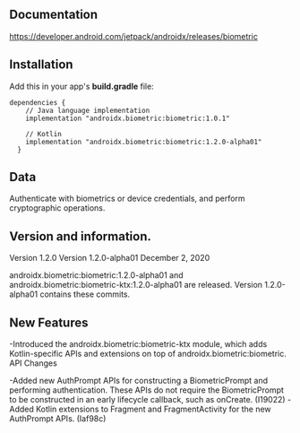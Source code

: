 ## Documentation
https://developer.android.com/jetpack/androidx/releases/biometric

## Installation
Add this in your app's **build.gradle** file:
```
dependencies {
    // Java language implementation
    implementation "androidx.biometric:biometric:1.0.1"

    // Kotlin
    implementation "androidx.biometric:biometric:1.2.0-alpha01"
  }
```
## Data

Authenticate with biometrics or device credentials, and perform cryptographic operations.

## Version and information.

Version 1.2.0
Version 1.2.0-alpha01
December 2, 2020

androidx.biometric:biometric:1.2.0-alpha01 and androidx.biometric:biometric-ktx:1.2.0-alpha01 are released. Version 1.2.0-alpha01 contains these commits.

## New Features

-Introduced the androidx.biometric:biometric-ktx module, which adds Kotlin-specific APIs and extensions on top of androidx.biometric:biometric.
API Changes

-Added new AuthPrompt APIs for constructing a BiometricPrompt and performing authentication. These APIs do not require the BiometricPrompt to be constructed in an early lifecycle callback, such as onCreate. (I19022)
-Added Kotlin extensions to Fragment and FragmentActivity for the new AuthPrompt APIs. (Iaf98c)